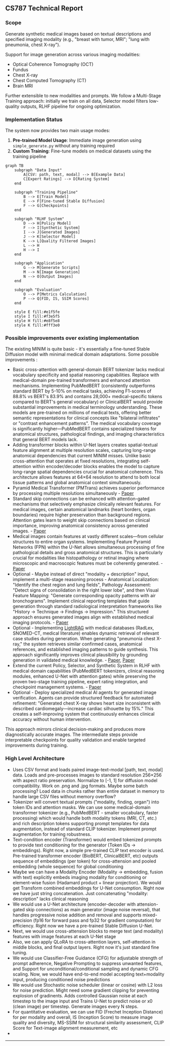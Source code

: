 ## CS787 Technical Report

### Scope
Generate synthetic medical images based on textual descriptions and specified imaging modality (e.g., "breast with tumor, MRI"; "lung with pneumonia, chest X-ray").

Support for image generation across various imaging modalities:

* Optical Coherence Tomography (OCT)
* Fundus
* Chest X-ray
* Chest Computed Tomography (CT)
* Brain MRI

Further extensible to new modalities and prompts. We follow a Multi-Stage Training approach: initially we train on all data, Selector model filters low-quality outputs, RLHF pipeline for ongoing optimization.

### Implementation Status
The system now provides two main usage modes:

1. **Pre-trained Model Usage**: Immediate image generation using `simple_generate.py` without any training required
2. **Custom Training**: Fine-tune models on medical datasets using the training pipeline

```mermaid
graph TB
    subgraph "Data Input"
        A[CSV: path, text, modal] --> B[Example Data]
        C[Expert Ratings] --> D[Rating System]
    end

    subgraph "Training Pipeline"
        B --> E[Train Model]
        E --> F[Fine-tuned Stable Diffusion]
        F --> G[Checkpoints]
    end

    subgraph "RLHF System"
        D --> H[Policy Model]
        F --> I[Synthetic System]
        I --> J[Generated Images]
        J --> K[Selector Model]
        K --> L[Quality Filtered Images]
        L --> H
        H --> I
    end

    subgraph "Application"
        G --> M[Generate Scripts]
        M --> N[Image Generation]
        N --> O[Output Images]
    end

    subgraph "Evaluation"
        O --> P[Metrics Calculation]
        P --> Q[FID, IS, SSIM Scores]
    end

    style E fill:#e1f5fe
    style I fill:#f3e5f5
    style H fill:#e8f5e8
    style K fill:#fff3e0
```

### Possible improvements over existing implementation

The existing MINIM is quite basic - it's essentially a fine-tuned Stable Diffusion model with minimal medical domain adaptations. Some possible improvements :

- Basic cross-attention with general-domain BERT tokenizer lacks medical vocabulary specificity and spatial reasoning capabilities. Replace with medical-domain pre-trained transformers and enhanced attention mechanisms. Implementing PubMedBERT (consistently outperforms standard BERT by 5-10% on medical tasks, achieving F1-scores of 88.8% vs BERT's 83.9% and contains 28,000+ medical-specific tokens compared to BERT's general vocabulary) or ClinicalBERT would provide substantial improvements in medical terminology understanding. These models are pre-trained on millions of medical texts, offering better semantic representations for clinical concepts like "bilateral infiltrates" or "contrast enhancement patterns". The medical vocabulary coverage is significantly higher—PubMedBERT contains specialized tokens for anatomical structures, pathological findings, and imaging characteristics that general BERT models lack.
- Adding transformer blocks within U-Net layers creates spatial-textual feature alignment at multiple resolution scales, capturing long-range anatomical dependencies that current MINIM misses. Unlike basic cross-attention that operates at fixed resolutions, integrating self-attention within encoder/decoder blocks enables the model to capture long-range spatial dependencies crucial for anatomical coherence. This architecture allows features at 64×64 resolution to attend to both local tissue patterns and global anatomical context simultaneously.
- Pyramid Medical Transformer (PMTrans) achieves superior performance by processing multiple resolutions simultaneously - [Paper](https://arxiv.org/pdf/2104.14702)
- Standard skip connections can be enhanced with attention-gated mechanisms that selectively emphasize clinically relevant features. For medical images, certain anatomical landmarks (heart borders, organ boundaries) require higher preservation than background regions. Attention gates learn to weight skip connections based on clinical importance, improving anatomical consistency across generated images. - [Paper](https://pubmed.ncbi.nlm.nih.gov/37896682/)
- Medical images contain features at vastly different scales—from cellular structures to entire organ systems. Implementing Feature Pyramid Networks (FPN) within the U-Net allows simultaneous processing of fine pathological details and gross anatomical structures. This is particularly crucial for modalities like histopathology or retinal imaging where microscopic and macroscopic features must be coherently generated. - [Paper](https://pubmed.ncbi.nlm.nih.gov/36042149/)
- Optional - Maybe instead of direct "modality + description" input, implement a multi-stage reasoning process - Anatomical Localization: "Identify the chest region and lung fields", Pathology Assessment: "Detect signs of consolidation in the right lower lobe", and then Visual Feature Mapping: "Generate corresponding opacity patterns with air bronchograms". Implement clinical reporting templates that guide generation through standard radiological interpretation frameworks like "History → Technique → Findings → Impression." This structured approach ensures generated images align with established medical imaging protocols. - [Paper](https://arxiv.org/abs/2506.10465)
- Optional - Implementing [LightRAG](https://lightrag.github.io/) with medical databases (RadLex, SNOMED-CT, medical literature) enables dynamic retrieval of relevant case studies during generation. When generating "pneumonia chest X-ray," the system retrieves similar confirmed cases, anatomical references, and established imaging patterns to guide synthesis. This approach significantly improves clinical plausibility by grounding generation in validated medical knowledge. - [Paper](https://academic.oup.com/bioinformatics/article/40/Supplement_1/i119/7700892?login=true), [Paper](https://arxiv.org/pdf/2402.13178)
- Extend the current Policy, Selector, and Synthetic System in RLHF with medical domain capabilities (PubMedBERT tokenizers, clinical reasoning modules, enhanced U-Net with attention gates) while preserving the proven two-stage training pipeline, expert rating integration, and checkpoint management systems. - [Paper](https://pmc.ncbi.nlm.nih.gov/articles/PMC9344209/)
- Optional - Deploy specialized medical AI agents for generated image verification. Agents can provide structured feedback for automated refinement: "Generated chest X-ray shows heart size inconsistent with described cardiomegaly—increase cardiac silhouette by 15%." This creates a self-improving system that continuously enhances clinical accuracy without human intervention.

This approach mirrors clinical decision-making and produces more diagnostically accurate images. The intermediate steps provide interpretable checkpoints for quality validation and enable targeted improvements during training.

### High Level Architecture

- Uses CSV format and loads paired image-text-modal [path, text, modal] data. Loads and pre-processes images to standard resolution 256×256 with aspect ratio preservation. Normalize to [-1, 1] for diffusion model compatibility. Work on .png and .jpg formats. Maybe some batch processing? Load data in chunks rather than entire dataset in memory to handle large CSV files without memory overflow?
- Tokenizer will convert textual prompts ("modality, finding, organ") into token IDs and attention masks. We can use some medical-domain transformer tokenizer (e.g., PubMedBERT - smaller vocabulary, faster processing) which would handle both modality tokens (MRI, CT, etc.) and rich description tokens supporting prompt templates for data augmentation, instead of standard CLIP tokenizer. Implement prompt augmentation for training robustness.
- Text-condition encoder (Transformer) would embed tokenized prompts to provide text conditioning for the generator (Token IDs → embeddings). Right now, a simple pre-trained CLIP text encoder is used. Pre-trained transformer encoder (BioBERT, ClinicalBERT, etc) outputs sequence of embeddings (per token) for cross-attension and pooled embedding (whole sequence) for global conditioning
- Maybe we can have a Modality Encoder (Modality → embedding, fusion with text) explicitly embeds imaging modality for conditioning or element-wise fusion (Hadamard product + linear projection). We would get Transform combined embeddings for U-Net consumption. Right now we have just string concatenation. Just concatenating "modality: description" lacks clinical reasoning
- We would use a U-Net architecture (encoder-decoder with attension-gated skip connections) as main generator (image noise reversal), that handles progressive noise addition and removal and supports mixed-precision (fp16 for forward pass and fp32 for gradient computation) for efficiency. Right now we have a pre-trained Stable Diffusion U-Net.
- Next, we would use cross-attension blocks to merge text (and modality) features with image features at each U-Net stage
- Also, we can apply QLoRA to cross-attention layers, self-attention in middle blocks, and final output layers. Right now it's just standard fine tuning.
- We would use Classifier-Free Guidance (CFG) for adjustable strength of prompt adherence, Negative Prompting to suppress unwanted features, and Support for unconditional/conditional sampling and dynamic CFG scaling. Now, we would have end-to-end model accepting text+modality input, producing conditioned noise predictions
- We would use Stochastic noise scheduler (linear or cosine) with L2 loss for noise prediction. Might need some gradient clipping for preventing explosion of gradinents. Adds controlled Gaussian noise at each timestep to the image input and Trains U-Net to predict noise or x0 (clean image) per timestep. Generate images every N steps.
- For quantitative evaluation, we can use FID (Frechet Inception Distance) for per modality and overall, IS (Inception Score) to measure image quality and diversity, MS-SSIM for structural similarity assessment, CLIP Score for Text-image alignment measurement, etc
- 
---

